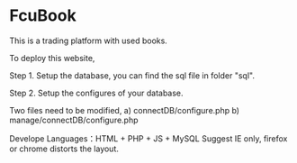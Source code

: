 FcuBook
=======

This is a trading platform with used books.

To deploy this website,

Step 1. Setup the database, you can find the sql file in folder "sql".

Step 2. Setup the configures of your database.

Two files need to be modified,
a) connectDB/configure.php
b) manage/connectDB/configure.php

Develope Languages：HTML + PHP + JS + MySQL
Suggest IE only, firefox or chrome distorts the layout.
